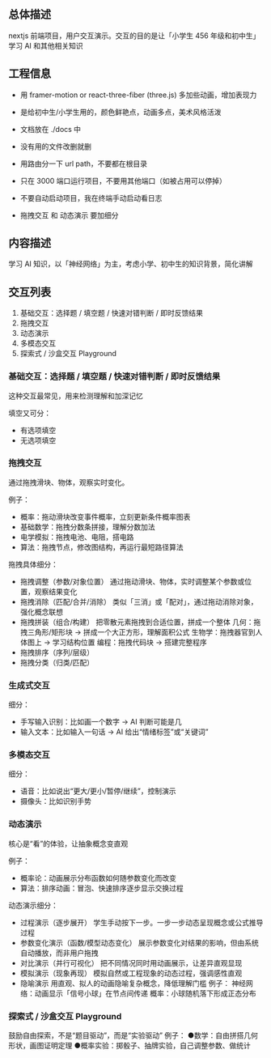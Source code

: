 ## 总体描述

nextjs 前端项目，用户交互演示。交互的目的是让「小学生 456 年级和初中生」学习 AI 和其他相关知识

## 工程信息

- 用 framer-motion or react-three-fiber (three.js) 多加些动画，增加表现力
- 是给初中生/小学生用的，颜色鲜艳点，动画多点，美术风格活泼
- 文档放在 ./docs 中
- 没有用的文件改删就删
- 用路由分一下 url path，不要都在根目录
- 只在 3000 端口运行项目，不要用其他端口（如被占用可以停掉）
- 不要自动启动项目，我在终端手动启动看日志

- 拖拽交互 和 动态演示 要加细分

## 内容描述

学习 AI 知识，以「神经网络」为主，考虑小学、初中生的知识背景，简化讲解

## 交互列表

1. 基础交互：选择题 / 填空题 / 快速对错判断 / 即时反馈结果
2. 拖拽交互
3. 动态演示
4. 多模态交互
5. 探索式 / 沙盒交互 Playground

### 基础交互：选择题 / 填空题 / 快速对错判断 / 即时反馈结果

这种交互最常见，用来检测理解和加深记忆

填空又可分：
- 有选项填空
- 无选项填空

### 拖拽交互
通过拖拽滑块、物体，观察实时变化。

例子：
- 概率：拖动滑块改变事件概率，立刻更新条件概率图表
- 基础数学：拖拽分数条拼接，理解分数加法
- 电学模拟：拖拽电池、电阻，搭电路
- 算法：拖拽节点，修改图结构，再运行最短路径算法

拖拽具体细分：
- 拖拽调整（参数/对象位置）
	通过拖动滑块、物体，实时调整某个参数或位置，观察结果变化
- 拖拽消除（匹配/合并/消除）
	类似「三消」或「配对」，通过拖动消除对象，强化概念联想
- 拖拽拼装（组合/构建）
	把零散元素拖拽到合适位置，拼成一个整体
    几何：拖拽三角形/矩形块 → 拼成一个大正方形，理解面积公式
    生物学：拖拽器官到人体图上 → 学习结构位置
    编程：拖拽代码块 → 搭建完整程序
- 拖拽排序（序列/层级）
- 拖拽分类（归类/匹配）

### 生成式交互

细分：
- 手写输入识别：比如画一个数字 → AI 判断可能是几
- 输入文本：比如输入一句话 → AI 给出“情绪标签”或“关键词”

### 多模态交互

细分：
- 语音：比如说出“更大/更小/暂停/继续”，控制演示
- 摄像头：比如识别手势

### 动态演示
核心是“看”的体验，让抽象概念变直观

例子：
- 概率论：动画展示分布函数如何随参数变化而改变
- 算法：排序动画：冒泡、快速排序逐步显示交换过程

动态演示细分：
- 过程演示（逐步展开）
    学生手动按下一步。一步一步动态呈现概念或公式推导过程
- 参数变化演示（函数/模型动态变化）
	展示参数变化对结果的影响，但由系统自动播放，而非用户拖拽
- 对比演示（并行可视化）
	把不同情况同时用动画展示，让差异直观显现
- 模拟演示（现象再现）
	模拟自然或工程现象的动态过程，强调感性直观
- 隐喻演示
	用直观、拟人的动画隐喻复杂概念，降低理解门槛
    例子：
        神经网络：动画显示「信号小球」在节点间传递
        概率：小球随机落下形成正态分布

### 探索式 / 沙盒交互 Playground

鼓励自由探索，不是“题目驱动”，而是“实验驱动”
例子：
    ●数学：自由拼搭几何形状，画图证明定理
    ●概率实验：掷骰子、抽牌实验，自己调整参数、做统计

